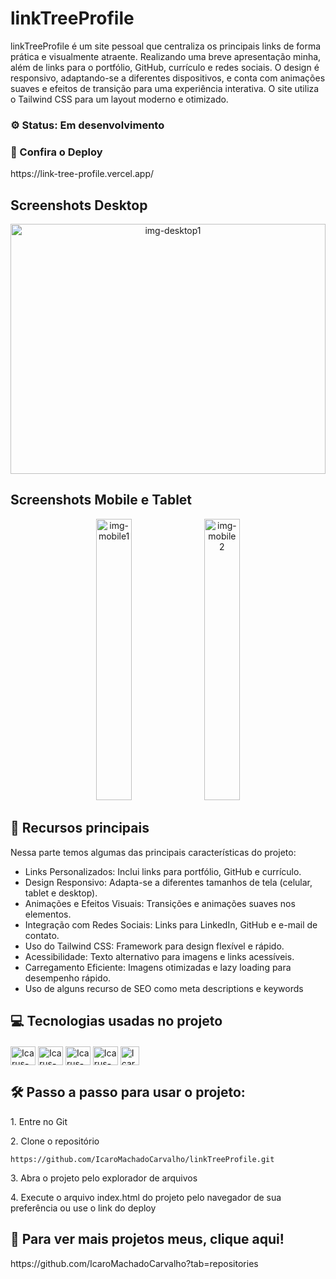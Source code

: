 <h1>linkTreeProfile</h1>
<p id="description"> linkTreeProfile é um site pessoal que centraliza os principais links de forma prática e visualmente atraente. Realizando uma breve apresentação minha, 
  além de links para o portfólio, GitHub, currículo e redes sociais. O design é responsivo, adaptando-se a diferentes dispositivos, e conta com animações suaves 
  e efeitos de transição para uma experiência interativa. O site utiliza o Tailwind CSS para um layout moderno e otimizado.</p>

<!--<h2>Screenshots</h2>
<div align="center">

<img src="https://github.com/IcaroMachadoCarvalho/IntroSection/assets/133804302/7449c6f2-c1c1-40b3-98fc-06fdf8480ccf" alt="video-desktop">
<img src="https://github.com/IcaroMachadoCarvalho/IntroSection/assets/133804302/179f9450-11b5-4a40-a876-ab0d9509a49e" alt="video-mobile">-->

<h3>⚙️ Status: Em desenvolvimento</h3>

<h3>🤝 Confira o Deploy</h3>
https://link-tree-profile.vercel.app/

<h2>Screenshots Desktop</h2>
<div align="center">
  <img src="https://github.com/user-attachments/assets/6b0a7a84-2639-4ebc-bfd0-c29e529d45ec" alt="img-desktop1" width="100%" height="400/">
</div>

<h2>Screenshots Mobile e Tablet</h2>
<div align="center">
  <img src="https://github.com/user-attachments/assets/1be762a5-2bfb-49ef-9ef3-d7e0f40bdc36" alt="img-mobile1" width="33.5%" height="450/">
  <img src="https://github.com/user-attachments/assets/1b1e7892-8237-4bb7-8672-90d642f7cce3" alt="img-mobile2" width="33.5%" height="450/">
</div>



<!-- ![video-version-desktop-snap1-ezgif com-video-to-gif-converter](https://github.com/IcaroMachadoCarvalho/IntroSection/assets/133804302/7449c6f2-c1c1-40b3-98fc-06fdf8480ccf)
![video-version-mobile-snap1-ezgif com-video-to-gif-converter](https://github.com/IcaroMachadoCarvalho/IntroSection/assets/133804302/179f9450-11b5-4a40-a876-ab0d9509a49e) -->
</div>

<h2>🧐 Recursos principais</h2>

Nessa parte temos algumas das principais características do projeto:
* Links Personalizados: Inclui links para portfólio, GitHub e currículo.
* Design Responsivo: Adapta-se a diferentes tamanhos de tela (celular, tablet e desktop).
* Animações e Efeitos Visuais: Transições e animações suaves nos elementos.
* Integração com Redes Sociais: Links para LinkedIn, GitHub e e-mail de contato.
* Uso do Tailwind CSS: Framework para design flexível e rápido.
* Acessibilidade: Texto alternativo para imagens e links acessíveis.
* Carregamento Eficiente: Imagens otimizadas e lazy loading para desempenho rápido.
* Uso de alguns recurso de SEO como meta descriptions e keywords 

<h2>💻 Tecnologias usadas no projeto</h2>

<div style="display:inline_block; margin-top: 20px">
  <img align="center" alt="Icarus-HTML" height="30" width="40" src="https://cdn.jsdelivr.net/gh/devicons/devicon/icons/html5/html5-original.svg">
  <img align="center" alt="Icarus-CSS" height="30" width="40" src="https://cdn.jsdelivr.net/gh/devicons/devicon/icons/css3/css3-original.svg">
  <img align="center" alt="Icarus-Icarus-tailwind" height="30" width="40" src="https://cdn.jsdelivr.net/gh/devicons/devicon@latest/icons/tailwindcss/tailwindcss-original.svg" />
  <img align="center" alt="Icarus-Git" height="30" width="40" src="https://cdn.jsdelivr.net/gh/devicons/devicon@latest/icons/git/git-original.svg" />
  <img align="center" alt="Icarus-GitHub" height="30" src="https://cdn.jsdelivr.net/gh/devicons/devicon@latest/icons/github/github-original.svg" />          
  <!-- 
  <img align="center" alt="Icarus-JS" height="30" width="40" src="https://cdn.jsdelivr.net/gh/devicons/devicon/icons/javascript/javascript-original.svg">
  -->       
</div>

<h2>🛠️ Passo a passo para usar o projeto:</h2>

<p>1. Entre no Git</p>

<p>2. Clone o repositório</p>

```
https://github.com/IcaroMachadoCarvalho/linkTreeProfile.git
```

<p>3. Abra o projeto pelo explorador de arquivos</p>

<p>4. Execute o arquivo index.html do projeto pelo navegador de sua preferência ou use o link do deploy</p>

<h2>🚀 Para ver mais projetos meus, clique aqui!</h2>
https://github.com/IcaroMachadoCarvalho?tab=repositories
